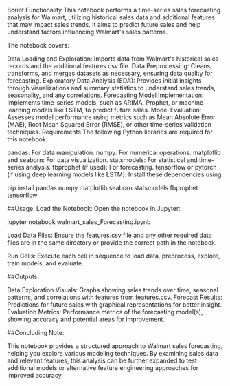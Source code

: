 Script Functionality
This notebook performs a time-series sales forecasting analysis for Walmart, utilizing historical sales data and additional features that may impact sales trends. It aims to predict future sales and help understand factors influencing Walmart's sales patterns.

The notebook covers:

Data Loading and Exploration: Imports data from Walmart's historical sales records and the additional features.csv file.
Data Preprocessing: Cleans, transforms, and merges datasets as necessary, ensuring data quality for forecasting.
Exploratory Data Analysis (EDA): Provides initial insights through visualizations and summary statistics to understand sales trends, seasonality, and any correlations.
Forecasting Model Implementation: Implements time-series models, such as ARIMA, Prophet, or machine learning models like LSTM, to predict future sales.
Model Evaluation: Assesses model performance using metrics such as Mean Absolute Error (MAE), Root Mean Squared Error (RMSE), or other time-series validation techniques.
Requirements
The following Python libraries are required for this notebook:

pandas: For data manipulation.
numpy: For numerical operations.
matplotlib and seaborn: For data visualization.
statsmodels: For statistical and time-series analysis.
fbprophet (if used): For forecasting.
tensorflow or pytorch (if using deep learning models like LSTM).
Install these dependencies using:

pip install pandas numpy matplotlib seaborn statsmodels fbprophet tensorflow

##Usage:
Load the Notebook: Open the notebook in Jupyter:

jupyter notebook walmart_sales_Forecasting.ipynb

Load Data Files: Ensure the features.csv file and any other required data files are in the same directory or provide the correct path in the notebook.

Run Cells: Execute each cell in sequence to load data, preprocess, explore, train models, and evaluate.

##Outputs:

Data Exploration Visuals: Graphs showing sales trends over time, seasonal patterns, and correlations with features from features.csv.
Forecast Results: Predictions for future sales with graphical representations for better insight.
Evaluation Metrics: Performance metrics of the forecasting model(s), showing accuracy and potential areas for improvement.

##Concluding Note:

This notebook provides a structured approach to Walmart sales forecasting, helping you explore various modeling techniques. By examining sales data and relevant features, this analysis can be further expanded to test additional models or alternative feature engineering approaches for improved accuracy.
